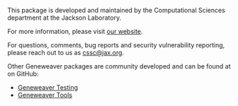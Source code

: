 This package is developed and maintained by the Computational Sciences department at 
the Jackson Laboratory.

For more information, please visit 
[our website](https://www.jax.org/research-and-faculty/resources/scientific-research-services/computational-sciences).

For questions, comments, bug reports and security vulnerability reporting, please reach
out to us as cssc@jax.org.

Other Geneweaver packages are community developed and can be found at on GitHub:
- [Geneweaver Testing](https://github.com/bergsalex/geneweaver-testing)
- [Geneweaver Tools](https://github.com/bergsalex/geneweaver-tools)